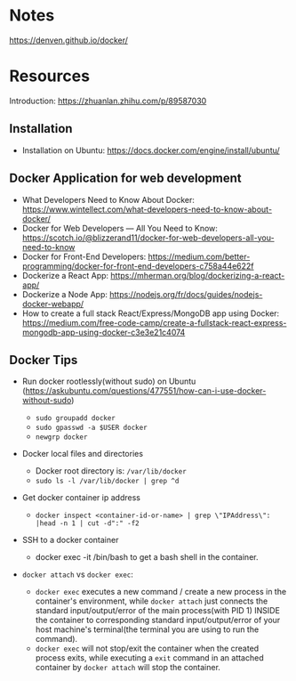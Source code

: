 # Notes

https://denven.github.io/docker/

# Resources

Introduction: https://zhuanlan.zhihu.com/p/89587030

## Installation

- Installation on Ubuntu: https://docs.docker.com/engine/install/ubuntu/

## Docker Application for web development

- What Developers Need to Know About Docker: https://www.wintellect.com/what-developers-need-to-know-about-docker/
- Docker for Web Developers — All You Need to Know: https://scotch.io/@blizzerand11/docker-for-web-developers-all-you-need-to-know
- Docker for Front-End Developers: https://medium.com/better-programming/docker-for-front-end-developers-c758a44e622f
- Dockerize a React App: https://mherman.org/blog/dockerizing-a-react-app/
- Dockerize a Node App: https://nodejs.org/fr/docs/guides/nodejs-docker-webapp/
- How to create a full stack React/Express/MongoDB app using Docker: https://medium.com/free-code-camp/create-a-fullstack-react-express-mongodb-app-using-docker-c3e3e21c4074

## Docker Tips
- Run docker rootlessly(without sudo) on Ubuntu (https://askubuntu.com/questions/477551/how-can-i-use-docker-without-sudo)
  - `sudo groupadd docker`
  - `sudo gpasswd -a $USER docker`
  - `newgrp docker`

- Docker local files and directories
  - Docker root directory is: `/var/lib/docker`
  - `sudo ls -l /var/lib/docker | grep ^d`

- Get docker container ip address
  - `docker inspect <container-id-or-name> | grep \"IPAddress\": |head -n 1 | cut -d":" -f2`
- SSH to a docker container
  - docker exec -it <container-id-or-name> /bin/bash to get a bash shell in the container.
- `docker attach` vs `docker exec`:
  - `docker exec` executes a new command / create a new process in the container's environment, while `docker attach` just connects the standard input/output/error of the main process(with PID 1) INSIDE the container to corresponding standard input/output/error of your host machine's terminal(the terminal you are using to run the command).
  - `docker exec` will not stop/exit the container when the created process exits, while executing a `exit` command in an attached container by `docker attach` will stop the container.
